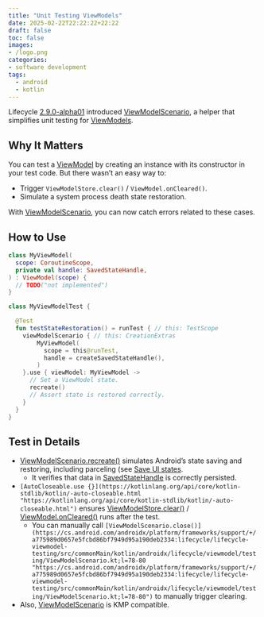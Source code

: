 ```yaml
---
title: "Unit Testing ViewModels"
date: 2025-02-22T22:22:22+22:22
draft: false
toc: false
images:
- /logo.png
categories:
- software development
tags:
  - android
  - kotlin
---
```


Lifecycle [2.9.0-alpha01](https://developer.android.com/jetpack/androidx/releases/lifecycle#2.9.0-alpha01) introduced [ViewModelScenario](https://cs.android.com/androidx/platform/frameworks/support/+/a775989d0657e5fcbd86bf7949d95a190deb2334:lifecycle/lifecycle-viewmodel-testing/src/commonMain/kotlin/androidx/lifecycle/viewmodel/testing/ViewModelScenario.kt;l=128-131 "https://cs.android.com/androidx/platform/frameworks/support/+/a775989d0657e5fcbd86bf7949d95a190deb2334:lifecycle/lifecycle-viewmodel-testing/src/commonMain/kotlin/androidx/lifecycle/viewmodel/testing/ViewModelScenario.kt;l=128-131"), a helper that simplifies unit testing for [ViewModels](https://cs.android.com/androidx/platform/frameworks/support/+/a775989d0657e5fcbd86bf7949d95a190deb2334:lifecycle/lifecycle-viewmodel/src/commonMain/kotlin/androidx/lifecycle/ViewModel.kt;l=99 "https://cs.android.com/androidx/platform/frameworks/support/+/a775989d0657e5fcbd86bf7949d95a190deb2334:lifecycle/lifecycle-viewmodel/src/commonMain/kotlin/androidx/lifecycle/ViewModel.kt;l=99").

## Why It Matters

You can test a [ViewModel](https://cs.android.com/androidx/platform/frameworks/support/+/a775989d0657e5fcbd86bf7949d95a190deb2334:lifecycle/lifecycle-viewmodel/src/commonMain/kotlin/androidx/lifecycle/ViewModel.kt;l=99) by creating an instance with its constructor in your test code. But there wasn’t an easy way to:

- Trigger `ViewModelStore.clear()` / `ViewModel.onCleared()`.
- Simulate a system process death state restoration.

With [ViewModelScenario](https://cs.android.com/androidx/platform/frameworks/support/+/a775989d0657e5fcbd86bf7949d95a190deb2334:lifecycle/lifecycle-viewmodel-testing/src/commonMain/kotlin/androidx/lifecycle/viewmodel/testing/ViewModelScenario.kt;l=128-131 "https://cs.android.com/androidx/platform/frameworks/support/+/a775989d0657e5fcbd86bf7949d95a190deb2334:lifecycle/lifecycle-viewmodel-testing/src/commonMain/kotlin/androidx/lifecycle/viewmodel/testing/ViewModelScenario.kt;l=128-131"), you can now catch errors related to these cases.

## How to Use

```kotlin
class MyViewModel(
  scope: CoroutineScope,
  private val handle: SavedStateHandle,
) : ViewModel(scope) {
  // TODO("not implemented")
}

class MyViewModelTest {

  @Test
  fun testStateRestoration() = runTest { // this: TestScope
    viewModelScenario { // this: CreationExtras
        MyViewModel(
          scope = this@runTest,
          handle = createSavedStateHandle(),
        )
    }.use { viewModel: MyViewModel ->
      // Set a ViewModel state.
      recreate()
      // Assert state is restored correctly.
    }
  }
}
```

## Test in Details

- [ViewModelScenario.recreate()](https://cs.android.com/androidx/platform/frameworks/support/+/a775989d0657e5fcbd86bf7949d95a190deb2334:lifecycle/lifecycle-viewmodel-testing/src/commonMain/kotlin/androidx/lifecycle/viewmodel/testing/ViewModelScenario.kt;l=92 "https://cs.android.com/androidx/platform/frameworks/support/+/a775989d0657e5fcbd86bf7949d95a190deb2334:lifecycle/lifecycle-viewmodel-testing/src/commonMain/kotlin/androidx/lifecycle/viewmodel/testing/ViewModelScenario.kt;l=92") simulates Android’s state saving and restoring, including parceling (see [Save UI states](https://developer.android.com/topic/libraries/architecture/saving-states#onsaveinstancestate).
    - It verifies that data in [SavedStateHandle](https://cs.android.com/androidx/platform/frameworks/support/+/a775989d0657e5fcbd86bf7949d95a190deb2334:lifecycle/lifecycle-viewmodel-savedstate/src/androidMain/kotlin/androidx/lifecycle/SavedStateHandle.android.kt;l=30 "https://cs.android.com/androidx/platform/frameworks/support/+/a775989d0657e5fcbd86bf7949d95a190deb2334:lifecycle/lifecycle-viewmodel-savedstate/src/androidMain/kotlin/androidx/lifecycle/SavedStateHandle.android.kt;l=30") is correctly persisted.
- `[AutoCloseable.use {}](https://kotlinlang.org/api/core/kotlin-stdlib/kotlin/-auto-closeable.html "https://kotlinlang.org/api/core/kotlin-stdlib/kotlin/-auto-closeable.html")` ensures [ViewModelStore.clear()](https://cs.android.com/androidx/platform/frameworks/support/+/a775989d0657e5fcbd86bf7949d95a190deb2334:lifecycle/lifecycle-viewmodel/src/commonMain/kotlin/androidx/lifecycle/ViewModelStore.kt;l=56 "https://cs.android.com/androidx/platform/frameworks/support/+/a775989d0657e5fcbd86bf7949d95a190deb2334:lifecycle/lifecycle-viewmodel/src/commonMain/kotlin/androidx/lifecycle/ViewModelStore.kt;l=56") / [ViewModel.onCleared()](https://cs.android.com/androidx/platform/frameworks/support/+/a775989d0657e5fcbd86bf7949d95a190deb2334:lifecycle/lifecycle-viewmodel/src/commonMain/kotlin/androidx/lifecycle/ViewModel.kt;l=167 "https://cs.android.com/androidx/platform/frameworks/support/+/a775989d0657e5fcbd86bf7949d95a190deb2334:lifecycle/lifecycle-viewmodel/src/commonMain/kotlin/androidx/lifecycle/ViewModel.kt;l=167") runs after the test.
    - You can manually call `[ViewModelScenario.close()](https://cs.android.com/androidx/platform/frameworks/support/+/a775989d0657e5fcbd86bf7949d95a190deb2334:lifecycle/lifecycle-viewmodel-testing/src/commonMain/kotlin/androidx/lifecycle/viewmodel/testing/ViewModelScenario.kt;l=78-80 "https://cs.android.com/androidx/platform/frameworks/support/+/a775989d0657e5fcbd86bf7949d95a190deb2334:lifecycle/lifecycle-viewmodel-testing/src/commonMain/kotlin/androidx/lifecycle/viewmodel/testing/ViewModelScenario.kt;l=78-80")` to manually trigger clearing.
- Also, [ViewModelScenario](https://cs.android.com/androidx/platform/frameworks/support/+/a775989d0657e5fcbd86bf7949d95a190deb2334:lifecycle/lifecycle-viewmodel-testing/src/commonMain/kotlin/androidx/lifecycle/viewmodel/testing/ViewModelScenario.kt;l=128-131 "https://cs.android.com/androidx/platform/frameworks/support/+/a775989d0657e5fcbd86bf7949d95a190deb2334:lifecycle/lifecycle-viewmodel-testing/src/commonMain/kotlin/androidx/lifecycle/viewmodel/testing/ViewModelScenario.kt;l=128-131") is KMP compatible.

